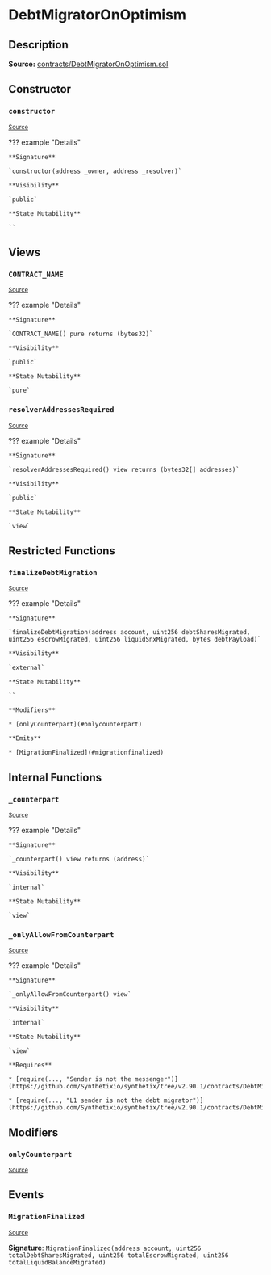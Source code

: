 # DebtMigratorOnOptimism

## Description

**Source:** [contracts/DebtMigratorOnOptimism.sol](https://github.com/Synthetixio/synthetix/tree/v2.90.1/contracts/DebtMigratorOnOptimism.sol)

## Constructor

### `constructor`

<sub>[Source](https://github.com/Synthetixio/synthetix/tree/v2.90.1/contracts/DebtMigratorOnOptimism.sol#L18)</sub>

??? example "Details"

    **Signature**

    `constructor(address _owner, address _resolver)`

    **Visibility**

    `public`

    **State Mutability**

    ``

## Views

### `CONTRACT_NAME`

<sub>[Source](https://github.com/Synthetixio/synthetix/tree/v2.90.1/contracts/DebtMigratorOnOptimism.sol#L12)</sub>

??? example "Details"

    **Signature**

    `CONTRACT_NAME() pure returns (bytes32)`

    **Visibility**

    `public`

    **State Mutability**

    `pure`

### `resolverAddressesRequired`

<sub>[Source](https://github.com/Synthetixio/synthetix/tree/v2.90.1/contracts/DebtMigratorOnOptimism.sol#L22)</sub>

??? example "Details"

    **Signature**

    `resolverAddressesRequired() view returns (bytes32[] addresses)`

    **Visibility**

    `public`

    **State Mutability**

    `view`

## Restricted Functions

### `finalizeDebtMigration`

<sub>[Source](https://github.com/Synthetixio/synthetix/tree/v2.90.1/contracts/DebtMigratorOnOptimism.sol#L88)</sub>

??? example "Details"

    **Signature**

    `finalizeDebtMigration(address account, uint256 debtSharesMigrated, uint256 escrowMigrated, uint256 liquidSnxMigrated, bytes debtPayload)`

    **Visibility**

    `external`

    **State Mutability**

    ``

    **Modifiers**

    * [onlyCounterpart](#onlycounterpart)

    **Emits**

    * [MigrationFinalized](#migrationfinalized)

## Internal Functions

### `_counterpart`

<sub>[Source](https://github.com/Synthetixio/synthetix/tree/v2.90.1/contracts/DebtMigratorOnOptimism.sol#L33)</sub>

??? example "Details"

    **Signature**

    `_counterpart() view returns (address)`

    **Visibility**

    `internal`

    **State Mutability**

    `view`

### `_onlyAllowFromCounterpart`

<sub>[Source](https://github.com/Synthetixio/synthetix/tree/v2.90.1/contracts/DebtMigratorOnOptimism.sol#L75)</sub>

??? example "Details"

    **Signature**

    `_onlyAllowFromCounterpart() view`

    **Visibility**

    `internal`

    **State Mutability**

    `view`

    **Requires**

    * [require(..., "Sender is not the messenger")](https://github.com/Synthetixio/synthetix/tree/v2.90.1/contracts/DebtMigratorOnOptimism.sol#L77)

    * [require(..., "L1 sender is not the debt migrator")](https://github.com/Synthetixio/synthetix/tree/v2.90.1/contracts/DebtMigratorOnOptimism.sol#L78)

## Modifiers

### `onlyCounterpart`

<sub>[Source](https://github.com/Synthetixio/synthetix/tree/v2.90.1/contracts/DebtMigratorOnOptimism.sol#L81)</sub>

## Events

### `MigrationFinalized`

<sub>[Source](https://github.com/Synthetixio/synthetix/tree/v2.90.1/contracts/DebtMigratorOnOptimism.sol#L111)</sub>

**Signature**: `MigrationFinalized(address account, uint256 totalDebtSharesMigrated, uint256 totalEscrowMigrated, uint256 totalLiquidBalanceMigrated)`
